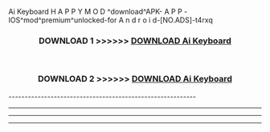  Ai Keyboard  H A P P Y M O D ^download^APK- A P P -IOS^mod^premium^unlocked-for A n d r o i d-[NO.ADS]-t4rxq



<div align="center">

<h3>DOWNLOAD 1 >>>>>> <a href="https://en-mod.web.app/?en= Ai Keyboard ">DOWNLOAD Ai Keyboard  </a></h3><br>

<h3>DOWNLOAD 2 >>>>>> <a href="https://en-mod.web.app/?en= Ai Keyboard ">DOWNLOAD Ai Keyboard  </a></h3>

</div>
----------------------------------------------------------

----------------------------------------------------------

----------------------------------------------------------

----------------------------------------------------------



